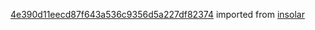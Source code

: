 [4e390d11eecd87f643a536c9356d5a227df82374](https://github.com/insolar/insolar/commit/4e390d11eecd87f643a536c9356d5a227df82374) imported from [insolar](https://github.com/insolar/insolar)
